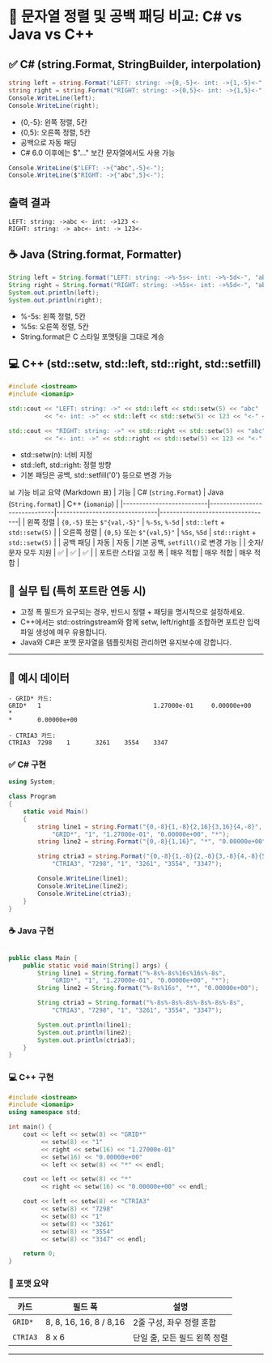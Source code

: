 # 📐 문자열 정렬 및 공백 패딩 비교: C# vs Java vs C++
## ✅ C# (string.Format, StringBuilder, interpolation)
```csharp
string left = string.Format("LEFT: string: ->{0,-5}<- int: ->{1,-5}<-", "abc", 123);
string right = string.Format("RIGHT: string: ->{0,5}<- int: ->{1,5}<-", "abc", 123);
Console.WriteLine(left);
Console.WriteLine(right);
```

- {0,-5}: 왼쪽 정렬, 5칸
- {0,5}: 오른쪽 정렬, 5칸
- 공백으로 자동 패딩
- C# 6.0 이후에는 $"..." 보간 문자열에서도 사용 가능
```csharp
Console.WriteLine($"LEFT: ->{"abc",-5}<-");
Console.WriteLine($"RIGHT: ->{"abc",5}<-");
```
## 출력 결과
```
LEFT: string: ->abc <- int: ->123 <-
RIGHT: string: -> abc<- int: -> 123<-
```

## ☕ Java (String.format, Formatter)
```java
String left = String.format("LEFT: string: ->%-5s<- int: ->%-5d<-", "abc", 123);
String right = String.format("RIGHT: string: ->%5s<- int: ->%5d<-", "abc", 123);
System.out.println(left);
System.out.println(right);
```

- %-5s: 왼쪽 정렬, 5칸
- %5s: 오른쪽 정렬, 5칸
- String.format은 C 스타일 포맷팅을 그대로 계승

## 💻 C++ (std::setw, std::left, std::right, std::setfill)
```cpp
#include <iostream>
#include <iomanip>

std::cout << "LEFT: string: ->" << std::left << std::setw(5) << "abc"
          << "<- int: ->" << std::left << std::setw(5) << 123 << "<-" << std::endl;

std::cout << "RIGHT: string: ->" << std::right << std::setw(5) << "abc"
          << "<- int: ->" << std::right << std::setw(5) << 123 << "<-" << std::endl;

```
- std::setw(n): 너비 지정
- std::left, std::right: 정렬 방향
- 기본 패딩은 공백, std::setfill('0') 등으로 변경 가능

📊 기능 비교 요약 (Markdown 표)
| 기능                     | C# (`string.Format`)         | Java (`String.format`)       | C++ (`iomanip`)                  |
|--------------------------|------------------------------|-------------------------------|----------------------------------|
| 왼쪽 정렬                | `{0,-5}` 또는 `$"{val,-5}"`  | `%-5s`, `%-5d`                | `std::left` + `std::setw(5)`     |
| 오른쪽 정렬              | `{0,5}` 또는 `$"{val,5}"`    | `%5s`, `%5d`                  | `std::right` + `std::setw(5)`    |
| 공백 패딩                | 자동                         | 자동                          | 기본 공백, `setfill()`로 변경 가능 |
| 숫자/문자 모두 지원      | ✅                            | ✅                            | ✅                                |
| 포트란 스타일 고정 폭    | 매우 적합                    | 매우 적합                     | 매우 적합                         |



## 🧠 실무 팁 (특히 포트란 연동 시)
- 고정 폭 필드가 요구되는 경우, 반드시 정렬 + 패딩을 명시적으로 설정하세요.
- C++에서는 std::ostringstream와 함께 setw, left/right를 조합하면 포트란 입력 파일 생성에 매우 유용합니다.
- Java와 C#은 포맷 문자열을 템플릿처럼 관리하면 유지보수에 강합니다.

---

## 🧾 예시 데이터
```
- GRID* 카드:
GRID*   1                               1.27000e-01     0.00000e+00     *        
*       0.00000e+00

- CTRIA3 카드:
CTRIA3  7298    1       3261    3554    3347
```


### ✅ C# 구현
```csharp
using System;

class Program
{
    static void Main()
    {
        string line1 = string.Format("{0,-8}{1,-8}{2,16}{3,16}{4,-8}",
            "GRID*", "1", "1.27000e-01", "0.00000e+00", "*");
        string line2 = string.Format("{0,-8}{1,16}", "*", "0.00000e+00");

        string ctria3 = string.Format("{0,-8}{1,-8}{2,-8}{3,-8}{4,-8}{5,-8}",
            "CTRIA3", "7298", "1", "3261", "3554", "3347");

        Console.WriteLine(line1);
        Console.WriteLine(line2);
        Console.WriteLine(ctria3);
    }
}

```

### ☕ Java 구현
```java

public class Main {
    public static void main(String[] args) {
        String line1 = String.format("%-8s%-8s%16s%16s%-8s",
            "GRID*", "1", "1.27000e-01", "0.00000e+00", "*");
        String line2 = String.format("%-8s%16s", "*", "0.00000e+00");

        String ctria3 = String.format("%-8s%-8s%-8s%-8s%-8s%-8s",
            "CTRIA3", "7298", "1", "3261", "3554", "3347");

        System.out.println(line1);
        System.out.println(line2);
        System.out.println(ctria3);
    }
}
```


### 💻 C++ 구현
```cpp
#include <iostream>
#include <iomanip>
using namespace std;

int main() {
    cout << left << setw(8) << "GRID*"
         << setw(8) << "1"
         << right << setw(16) << "1.27000e-01"
         << setw(16) << "0.00000e+00"
         << left << setw(8) << "*" << endl;

    cout << left << setw(8) << "*"
         << right << setw(16) << "0.00000e+00" << endl;

    cout << left << setw(8) << "CTRIA3"
         << setw(8) << "7298"
         << setw(8) << "1"
         << setw(8) << "3261"
         << setw(8) << "3554"
         << setw(8) << "3347" << endl;

    return 0;
}
```


### 📌 포맷 요약
| 카드     | 필드 폭               | 설명                             |
|----------|------------------------|----------------------------------|
| `GRID*`  | 8, 8, 16, 16, 8 / 8,16 | 2줄 구성, 좌우 정렬 혼합         |
| `CTRIA3` | 8 x 6                  | 단일 줄, 모든 필드 왼쪽 정렬     |

---

